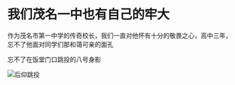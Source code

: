 # 我们茂名一中也有自己的牢大



作为茂名市第一中学的传奇校长，我们一直对他怀有十分的敬畏之心，高中三年，忘不了他面对同学们那和蔼可亲的面孔


忘不了在饭堂门口跳投的八号身影

![后仰跳投](最后的三分.jpg)

